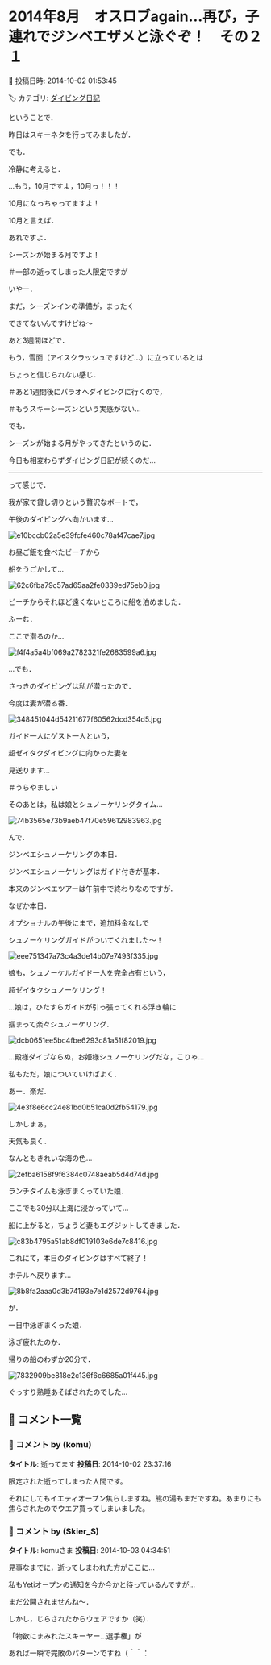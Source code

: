 # 2014年8月　オスロブagain…再び，子連れでジンベエザメと泳ぐぞ！　その２１

📅 投稿日時: 2014-10-02 01:53:45

🏷️ カテゴリ: [ダイビング日記](ce3a7a8d424d112fce83ee85c81a0e344.md)

ということで．


昨日はスキーネタを行ってみましたが．


でも．


冷静に考えると．


…もう，10月ですよ，10月っ！！！


10月になっちゃってますよ！


10月と言えば．


あれですよ．


シーズンが始まる月ですよ！


＃一部の逝ってしまった人限定ですが





いやー．


まだ，シーズンインの準備が，まったく


できてないんですけどね～


あと3週間ほどで．


もう，雪面（アイスクラッシュですけど…）に立っているとは


ちょっと信じられない感じ．


＃あと1週間後にパラオへダイビングに行くので，


＃もうスキーシーズンという実感がない…





でも．


シーズンが始まる月がやってきたというのに．


今日も相変わらずダイビング日記が続くのだ…





---


って感じで．


我が家で貸し切りという贅沢なボートで，


午後のダイビングへ向かいます…




![e10bccb02a5e39fcfe460c78af47cae7.jpg](images/e10bccb02a5e39fcfe460c78af47cae7.jpg)







お昼ご飯を食べたビーチから


船をうごかして…




![62c6fba79c57ad65aa2fe0339ed75eb0.jpg](images/62c6fba79c57ad65aa2fe0339ed75eb0.jpg)




ビーチからそれほど遠くないところに船を泊めました．





ふーむ．


ここで潜るのか…




![f4f4a5a4bf069a2782321fe2683599a6.jpg](images/f4f4a5a4bf069a2782321fe2683599a6.jpg)







…でも．


さっきのダイビングは私が潜ったので．


今度は妻が潜る番．




![348451044d54211677f60562dcd354d5.jpg](images/348451044d54211677f60562dcd354d5.jpg)




ガイド一人にゲスト一人という，


超ゼイタクダイビングに向かった妻を


見送ります…


＃うらやましい





そのあとは，私は娘とシュノーケリングタイム…




![74b3565e73b9aeb47f70e59612983963.jpg](images/74b3565e73b9aeb47f70e59612983963.jpg)




んで．


ジンベエシュノーケリングの本日．


ジンベエシュノーケリングはガイド付きが基本．





本来のジンベエツアーは午前中で終わりなのですが．


なぜか本日．


オプショナルの午後にまで，追加料金なしで


シュノーケリングガイドがついてくれました～！




![eee751347a73c4a3de14b07e7493f335.jpg](images/eee751347a73c4a3de14b07e7493f335.jpg)




娘も，シュノーケルガイド一人を完全占有という，


超ゼイタクシュノーケリング！





…娘は，ひたすらガイドが引っ張ってくれる浮き輪に


掴まって楽々シュノーケリング．




![dcb0651ee5bc4fbe6293c81a51f82019.jpg](images/dcb0651ee5bc4fbe6293c81a51f82019.jpg)




…殿様ダイブならぬ，お姫様シュノーケリングだな，こりゃ…





私もただ，娘についていけばよく．


あー．楽だ．




![4e3f8e6cc24e81bd0b51ca0d2fb54179.jpg](images/4e3f8e6cc24e81bd0b51ca0d2fb54179.jpg)




しかしまぁ，


天気も良く．


なんともきれいな海の色…




![2efba6158f9f6384c0748aeab5d4d74d.jpg](images/2efba6158f9f6384c0748aeab5d4d74d.jpg)




ランチタイムも泳ぎまくっていた娘．


ここでも30分以上海に浸かっていて…





船に上がると，ちょうど妻もエグジットしてきました．




![c83b4795a51ab8df019103e6de7c8416.jpg](images/c83b4795a51ab8df019103e6de7c8416.jpg)







これにて，本日のダイビングはすべて終了！


ホテルへ戻ります…




![8b8fa2aaa0d3b74193e7e1d2572d9764.jpg](images/8b8fa2aaa0d3b74193e7e1d2572d9764.jpg)




が．





一日中泳ぎまくった娘．


泳ぎ疲れたのか．


帰りの船のわずか20分で．




![7832909be818e2c136f6c6685a01f445.jpg](images/7832909be818e2c136f6c6685a01f445.jpg)




ぐっすり熟睡あそばされたのでした…

## 💬 コメント一覧

### 💬 コメント by (komu)
**タイトル**: 逝ってます
**投稿日**: 2014-10-02 23:37:16

限定された逝ってしまった人間です。

それにしてもイエティオープン焦らしますね。熊の湯もまだですね。あまりにも焦らされたのでウエア買ってしまいました。

### 💬 コメント by (Skier_S)
**タイトル**: komuさま
**投稿日**: 2014-10-03 04:34:51

見事なまでに，逝ってしまわれた方がここに…



私もYetiオープンの通知を今か今かと待っているんですが…

まだ公開されませんね～．



しかし，じらされたからウェアですか（笑）．

「物欲にまみれたスキーヤー…選手権」が

あれば一瞬で完敗のパターンですね（＾＾：

